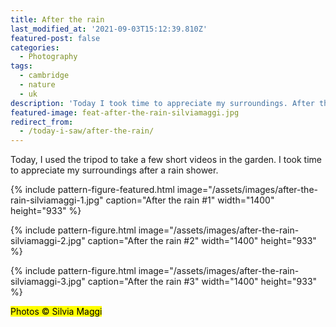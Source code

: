 ```yaml
---
title: After the rain
last_modified_at: '2021-09-03T15:12:39.810Z'
featured-post: false
categories:
  - Photography
tags:
  - cambridge
  - nature
  - uk
description: 'Today I took time to appreciate my surroundings. After the rain shower, I shot a few pictures in my garden.'
featured-image: feat-after-the-rain-silviamaggi.jpg
redirect_from:
  - /today-i-saw/after-the-rain/
---
```

<p class="lead">Today, I used the tripod to take a few short videos in the garden. I took time to appreciate my surroundings after a rain shower.</p>

<!--more-->

{% include pattern-figure-featured.html image="/assets/images/after-the-rain-silviamaggi-1.jpg" caption="After the rain #1" width="1400" height="933" %}

{% include pattern-figure.html image="/assets/images/after-the-rain-silviamaggi-2.jpg" caption="After the rain #2" width="1400" height="933" %}

{% include pattern-figure.html image="/assets/images/after-the-rain-silviamaggi-3.jpg" caption="After the rain #3" width="1400" height="933" %}

<p class="detached"><mark class="smd-highlight small">Photos &copy; Silvia Maggi</mark></p>
